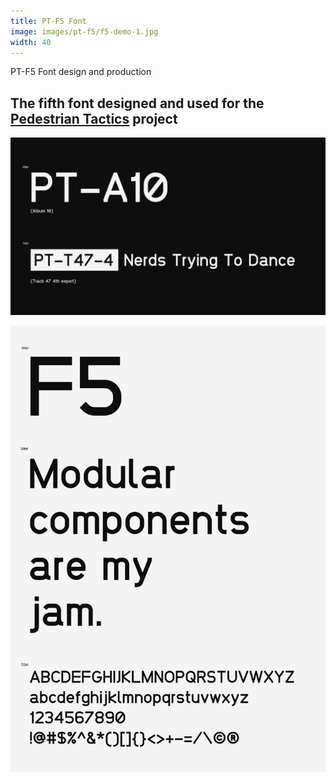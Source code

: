 ```yaml
---
title: PT-F5 Font
image: images/pt-f5/f5-demo-1.jpg
width: 40
---
```


PT-F5 Font design and production

The fifth font designed and used for the [Pedestrian Tactics](https://pedestriantactics.com) project
---
![](../images/pt-f5/f5-demo-1.jpg)

![](../images/pt-f5/f5-demo-2.jpg)